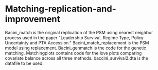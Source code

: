 # Matching-replication-and-improvement
Bacini_match is the original replication of the PSM using nearest neighbor process used in the paper "Leadership Survival, Regime Type, Policy Uncertainty and PTA Accession." 
Bacini_match_replacement is the PSM model using replacement. Bacini_genmatch is the code for the genetic matching. Matchingplots contains code for the love plots comparing covariate balance across all three methods. baccini_survival2.dta is the datafile to be used.
